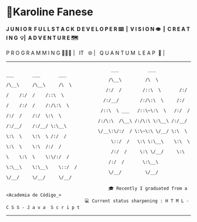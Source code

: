 # 🧩Karoline Fanese 

#### J U N I O R&nbsp;&nbsp;F U L L S T A C K&nbsp;&nbsp;D E V E L O P E R  ⌨️&nbsp;&nbsp;|&nbsp; V I S I O N 👁‍ &nbsp;|&nbsp;&nbsp;C R E A T I N G&nbsp;&nbsp;💡|&nbsp; A D V E N T U R E 🗺

P R O G R A M M I N G 👩🏾‍💻 |&nbsp;&nbsp; IT&nbsp;  &nbsp;🌐 | &nbsp; Q U A N T U M&nbsp; L E A P &nbsp;🎯 |  

__________________________________________________________________________________

                                            ___           ___           ___       ___       ___     
                                           /\__\         /\  \         /\__\     /\__\     /\  \ 
                                          /:/  /        /::\  \       /:/  /    /:/  /    /::\  \   
                                         /:/__/        /:/\:\  \     /:/  /    /:/  /    /:/\:\  \
                                        /::\  \ ___   /::\~\:\  \   /:/  /    /:/  /    /:/  \:\  \
                                       /:/\:\  /\__\ /:/\:\ \:\__\ /:/__/    /:/__/    /:/__/ \:\__\
                                       \/__\:\/:/  / \:\~\:\ \/__/ \:\  \    \:\  \    \:\  \ /:/  /
                                            \::/  /   \:\ \:\__\    \:\  \    \:\  \    \:\  /:/  / 
                                            /:/  /     \:\ \/__/     \:\  \    \:\  \    \:\/:/  /
                                           /:/  /       \:\__\        \:\__\    \:\__\    \::/  /    
                                           \/__/         \/__/         \/__/     \/__/     \/__/ 
                                                                 
                                           🎓 Recently I graduated from a <Academia de Código_>
                                  💻 Current status sharpening : H T M L - C S S - J a v a  S c r i p t  
__________________________________________________________________________________
<br />
<br />
